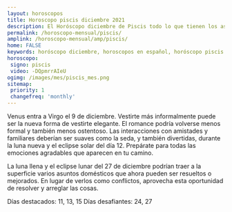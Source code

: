 ```yaml
---
layout: horoscopos
title: Horoscopo piscis diciembre 2021
description: El Horóscopo diciembre de Piscis todo lo que tienen los astros preparados para este mes, amor, trabajo, familia. Todo sobre astrologia, tarot, predicciones. Horoscopo gratis en español, predicciones y astrología.
permalink: /horoscopo-mensual/piscis/
amplink: /horoscopo-mensual/amp/piscis/
home: FALSE
keywords: horóscopo diciembre, horoscopos en español, horóscopo piscis diciembre , horóscopo esperanza gracia, horoscop, horóscopos gratis, horoscopo piscis, Tarot, Astrologia, Zodíaco, piscis, horoscopo gratis, horoscopo del mes 
horoscopo:
 signo: piscis
 video: -DQpmrrAIeU
ogimg: /images/mes/piscis_mes.png
sitemap:
 priority: 1
 changefreq: 'monthly'
---
```



Venus entra a Virgo el 9 de diciembre. Vestirte más informalmente puede ser la nueva forma de vestirte elegante. El romance podría volverse menos formal y también menos ostentoso. Las interacciones con amistades y familiares deberían ser suaves como la seda, y también divertidas, durante la luna nueva y el eclipse solar del día 12. Prepárate para todas las emociones agradables que aparecen en tu camino. 

La luna llena y el eclipse lunar del 27 de diciembre podrían traer a la superficie varios asuntos domésticos que ahora pueden ser resueltos o mejorados. En lugar de verlos como conflictos, aprovecha esta oportunidad de resolver y arreglar las cosas. 

Días destacados: 11, 13, 15
Días desafiantes: 24, 27</div>